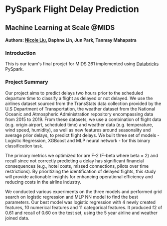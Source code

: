 # PySpark Flight Delay Prediction

## Machine Learning at Scale @MIDS

#### Authors: <a href="https://www.linkedin.com/in/nicole-liu-2019/">Nicole Liu</a>, <a>Daphne Lin</a>, <a>Jun Park</a>, <a>Tanmay Mahapatra</a>

### Introduction

This is our team's final proejct for MIDS 261 implemented using <a href="https://databricks.com/">Databricks</a> PySpark.

### Project Summary

Our project aims to predict delays two hours prior to the scheduled departure time to classify a flight as delayed or not delayed. We use the airlines dataset sourced from the TransStats data collection provided by the U.S Department of Transportation, the weather dataset from the National Oceanic and Atmospheric Administration repository encompassing data from 2015 to 2019. From these datasets, we use a combination of flight data (e.g. origin airport, scheduled time) and weather data (e.g. temperature, wind speed, humidity), as well as new features around seasonality and average prior delays, to predict flight delays. We built three set of models - Logistic Regression, XGBoost and MLP neural network - for this binary classification task.

The primary metrics we optimized for are F-2 (F-beta where beta = 2) and recall since not correctly predicting a delay has significant financial consequences (e.g., hotel costs, missed connections, pilots over time restrictions). By prioritizing the identification of delayed flights, this study will provide actionable insights for enhancing operational efficiency and reducing costs in the airline industry.

We conducted various experiments on the three models and performed grid search on logistic regression and MLP NN model to find the best parameters. Our best model was logistic regression with 4 newly created features, 10 numerical features and 11 categorical features. It produced f2 of 0.61 and recall of 0.60 on the test set, using the 5 year airline and weather joined data.
